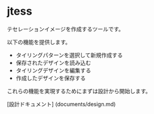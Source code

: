 jtess
=====

テセレーションイメージを作成するツールです。

以下の機能を提供します。

* タイリングパターンを選択して新規作成する
* 保存されたデザインを読み込む
* タイリングデザインを編集する
* 作成したデザインを保存する

これらの機能を実現するためにまずは設計から開始します。

[設計ドキュメント] (documents/design.md)
